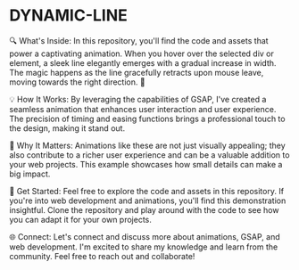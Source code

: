# DYNAMIC-LINE
🔍 What's Inside:
In this repository, you'll find the code and assets that power a captivating animation. When you hover over the selected div or element, a sleek line elegantly emerges with a gradual increase in width. The magic happens as the line gracefully retracts upon mouse leave, moving towards the right direction. 🎯

💡 How It Works:
By leveraging the capabilities of GSAP, I've created a seamless animation that enhances user interaction and user experience. The precision of timing and easing functions brings a professional touch to the design, making it stand out.

🎨 Why It Matters:
Animations like these are not just visually appealing; they also contribute to a richer user experience and can be a valuable addition to your web projects. This example showcases how small details can make a big impact.

🔗 Get Started:
Feel free to explore the code and assets in this repository. If you're into web development and animations, you'll find this demonstration insightful. Clone the repository and play around with the code to see how you can adapt it for your own projects.

🌐 Connect:
Let's connect and discuss more about animations, GSAP, and web development. I'm excited to share my knowledge and learn from the community. Feel free to reach out and collaborate!
